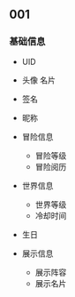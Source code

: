 ## 001

### 基础信息

- UID
- 头像 名片
- 签名
- 昵称
- 冒险信息
  - 冒险等级 
  - 冒险阅历

- 世界信息
  - 世界等级
  - 冷却时间
- 生日
- 展示信息
  - 展示阵容
  - 展示名片
 
